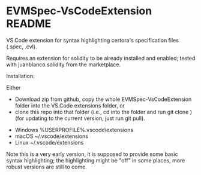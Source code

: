 # EVMSpec-VsCodeExtension README

VS.Code extension for syntax highlighting certora's specification files (.spec, .cvl).

Requires an extension for solidity to be already installed and enabled; tested with juanblanco.solidity from the marketplace.

Installation: 

Either
 - Download zip from github, copy the whole EVMSpec-VsCodeExtension folder into the VS.Code extensions folder, or
 - clone this repo into that folder (i.e., cd into the folder and run git clone ) (for updating to the current version, just run git pull).

 * Windows %USERPROFILE%\.vscode\extensions
 * macOS ~/.vscode/extensions
 * Linux ~/.vscode/extensions

Note this is a very early version, it is supposed to provide some basic syntax highlighting; the highlighting might be "off" in some places, more robust versions are still to come.
